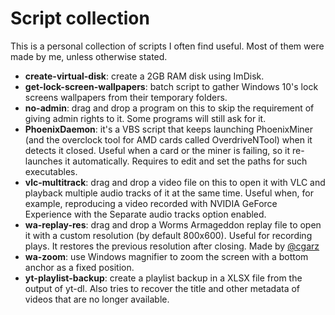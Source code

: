 # Script collection

This is a personal collection of scripts I often find useful. Most of them were made by me, unless otherwise stated.

- **create-virtual-disk**: create a 2GB RAM disk using ImDisk.
- **get-lock-screen-wallpapers**: batch script to gather Windows 10's lock screens wallpapers from their temporary folders.
- **no-admin**: drag and drop a program on this to skip the requirement of giving admin rights to it. Some programs will still ask for it.
- **PhoenixDaemon**: it's a VBS script that keeps launching PhoenixMiner (and the overclock tool for AMD cards called OverdriveNTool) when it detects it closed. Useful when a card or the miner is failing, so it re-launches it automatically. Requires to edit and set the paths for such executables.
- **vlc-multitrack**: drag and drop a video file on this to open it with VLC and playback multiple audio tracks of it at the same time. Useful when, for example, reproducing a video recorded with NVIDIA GeForce Experience with the Separate audio tracks option enabled.
- **wa-replay-res**: drag and drop a Worms Armageddon replay file to open it with a custom resolution (by default 800x600). Useful for recording plays. It restores the previous resolution after closing. Made by [@cgarz](https://github.com/cgarz)
- **wa-zoom**: use Windows magnifier to zoom the screen with a bottom anchor as a fixed position.
- **yt-playlist-backup**: create a playlist backup in a XLSX file from the output of yt-dl. Also tries to recover the title and other metadata of videos that are no longer available.
